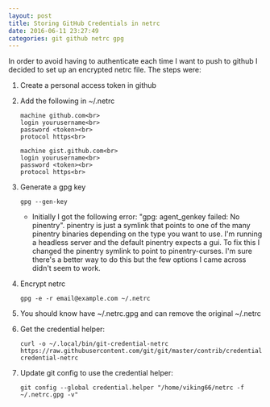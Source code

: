```yaml
---
layout: post
title: Storing GitHub Credentials in netrc
date: 2016-06-11 23:27:49
categories: git github netrc gpg
---
```


In order to avoid having to authenticate each time I want to push to github I decided to set up an encrypted netrc file. The steps were:

1. Create a personal access token in github
2. Add the following in ~/.netrc

   ```
   machine github.com<br>
   login yourusername<br>
   password <token><br>
   protocol https<br>

   machine gist.github.com<br>
   login yourusername<br>
   password <token><br>
   protocol https<br>
   ```

3. Generate a gpg key

   ```
   gpg --gen-key
   ```

    * Initially I got the following error: "gpg: agent_genkey failed: No pinentry". pinentry is just a symlink that points to one of the many pinentry binaries depending on the type you want to use. I'm running a headless server and the default pinentry expects a gui. To fix this I changed the pinentry symlink to point to pinentry-curses. I'm sure there's a better way to do this but the few options I came across didn't seem to work.
4. Encrypt netrc

   ```
   gpg -e -r email@example.com ~/.netrc
   ```
5. You should know have ~/.netrc.gpg and can remove the original ~/.netrc
6. Get the credential helper:

   ```
   curl -o ~/.local/bin/git-credential-netrc https://raw.githubusercontent.com/git/git/master/contrib/credential/netrc/git-credential-netrc
   ```

7. Update git config to use the credential helper:

   ```
   git config --global credential.helper "/home/viking66/netrc -f ~/.netrc.gpg -v"
   ```
